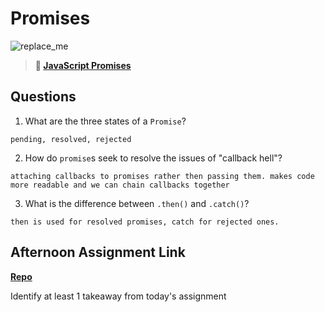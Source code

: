 # Promises

![replace_me](https://codeworks.blob.core.windows.net/public/assets/img/illustrations/placeholder.svg)

> **📖 [JavaScript Promises](https://codeworksacademy.com/fs-student-guide/resources/wk4/02-Promises)**

## Questions

1. What are the three states of a `Promise`?

```
pending, resolved, rejected
```

2. How do `promise`s seek to resolve the issues of "callback hell"?

```
attaching callbacks to promises rather then passing them. makes code more readable and we can chain callbacks together
```

3. What is the difference between `.then()` and `.catch()`?

```
then is used for resolved promises, catch for rejected ones.
```

## Afternoon Assignment Link

**[Repo](https://github.com/TriLe1122/Greglistwk4)**

Identify at least 1 takeaway from today's assignment
